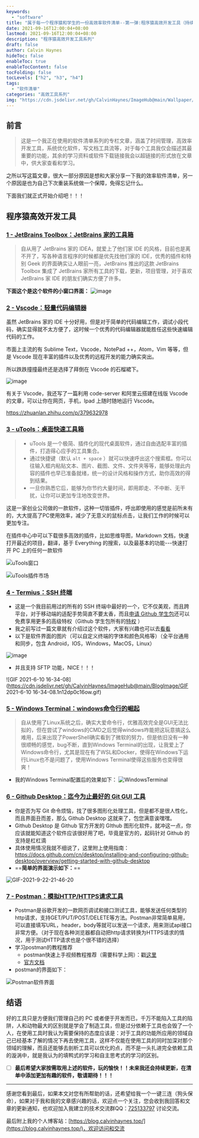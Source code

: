 ```yaml
---
keywords:
  - "software"
title: "属于每一个程序猿和学生的一份高效率软件清单--第一弹:程序猿高效开发工具（持续更新）"
date: 2021-09-16T12:00:04+08:00
lastmod: 2021-09-16T12:00:04+08:00
description: "程序猿高效开发工具系列"
draft: false
author: Calvin Haynes
hideToc: false
enableToc: true
enableTocContent: false
tocFolding: false
tocLevels: ["h2", "h3", "h4"]
tags:
  - "软件清单"
categories: "高效工具系列"
img: "https://cdn.jsdelivr.net/gh/CalvinHaynes/ImageHub@main/Wallpaper/wallpaper-7-type.png"
---
```


## 前言
> 这是一个我正在使用的软件清单系列的专栏文章，涵盖了时间管理，高效率开发工具，系统优化软件，写文档工具流等，对于每个工具我仅会描述其最重要的功能，其余的学习资料或软件下载链接我会以超链接的形式放在文章中，供大家查看和学习。

之所以写这篇文章，很大一部分原因是想和大家分享一下我的效率软件清单，另一个原因是也为自己下次重装系统做一个保障，免得忘记什么。

下面我们就正式开始介绍吧！！！

## 程序猿高效开发工具

### [1 - JetBrains Toolbox：JetBrains 家的工具箱 ](https://www.jetbrains.com/toolbox-app/)
> 自从用了 JetBrains 家的 IDEA，就爱上了他们家 IDE 的风格，目前也是离不开了，写各种语言程序的时候都是优先找他们家的 IDE，优秀的插件和特别 Geek 的界面确实让人眼前一亮，JetBrains 推出的这款 JetBrains Toolbox 集成了 JetBrains 家所有工具的下载，更新，项目管理，对于喜欢 JetBrains 家 IDE 的朋友们确实方便了许多。

**下面这个是这个软件的小窗口界面：**
![image](https://cdn.jsdelivr.net/gh/CalvinHaynes/ImageHub@main/BlogImage/image.31wguugc2gk.png)
### [2 - Vscode：轻量代码编辑器](https://code.visualstudio.com/)

虽然 JetBrains 家的 IDE 十分好用，但是对于简单的代码编辑工作，调试小段代码，确实显得就不太方便了，这时候一个优秀的代码编辑器就能胜任这些快速编辑代码的工作。

市面上主流的有 Sublime Text，Vscode，NotePad ++，Atom，Vim 等等，但是 Vscode 现在丰富的插件以及优秀的远程开发的能力确实突出。

所以跌跌撞撞最终还是选择了拜倒在 Vscode 的石榴裙下。

![image](https://cdn.jsdelivr.net/gh/CalvinHaynes/ImageHub@main/BlogImage/image.mtp4udsaeb4.png)

有关于 Vscode，我还写了一篇利用 code-server 和阿里云搭建在线版 Vscode 的文章，可以让你在网页，手机，Ipad 上随时随地运行 Vscode。

https://zhuanlan.zhihu.com/p/379632978

### [3 - uTools：桌面快速工具箱](https://u.tools/)
>- uTools 是一个极简、插件化的现代桌面软件，通过自由选配丰富的插件，打造得心应手的工具集合。
>- 通过快捷键（默认 `alt + space` ）就可以快速呼出这个搜索框。你可以往输入框内粘贴文本、图片、截图、文件、文件夹等等，能够处理此内容的插件也早已准备就绪，统一的设计风格和操作方式，助你高效的得到结果。
>- 一旦你熟悉它后，能够为你节约大量时间，即用即走、不中断、无干扰，让你可以更加专注地改变世界。

这是一家创业公司做的一款软件，这种一切皆插件，呼出即使用的感觉是前所未有的，大大提高了PC使用效率，减少了无意义的鼠标点击，让我们工作的时候可以更加专注。

在插件中心中可以下载很多高效的插件，比如思维导图，Markdown 文档，快速打开最近的项目，翻译，基于 Everything 的搜索，以及最基本的功能---快速打开 PC 上的任何一款软件

![uTools窗口](https://cdn.jsdelivr.net/gh/CalvinHaynes/ImageHub@main/BlogImage/image.4neb3udouo00.png)

![uTools插件市场](https://cdn.jsdelivr.net/gh/CalvinHaynes/ImageHub@main/BlogImage/image.2l8ggbrf1y00.png)

### [4 - Termius：SSH 终端](https://www.termius.com/)

- 这是一个我目前用过的所有的 SSH 终端中最好的一个，它不仅美观，而且跨平台，对于移动端的适配手势简直不要太香，而且[申请 Github 学生包](https://zhuanlan.zhihu.com/p/104574959)还可以免费享用更多的高级特权（Github 学生包所有的[特权](https://education.github.com/pack/offers) ）
- 我之前写过一篇文章就有介绍过这个软件，大家有兴趣也可以去[看看](https://zhuanlan.zhihu.com/p/379632978)
- 以下是软件界面的图片（可以自定义终端的字体和颜色风格等）（全平台通用和同步，包含 Android，IOS，Windows，MacOS，Linux）

![image](https://cdn.jsdelivr.net/gh/CalvinHaynes/ImageHub@main/BlogImage/image.2e00phmhdyck.png)

- 并且支持 SFTP 功能，NICE！！！

![GIF 2021-6-10 16-34-08](https://cdn.jsdelivr.net/gh/CalvinHaynes/ImageHub@main/BlogImage/GIF 2021-6-10 16-34-08.1n12dp0c16ow.gif)

### [5 - Windows Terminal：windows命令行的崛起](https://www.microsoft.com/zh-cn/p/windows-terminal/9n0dx20hk701?activetab=pivot:overviewtab)
> 自从使用了Linux系统之后，确实大爱命令行，优雅高效完全是GUI无法比拟的，但在尝试了windows的CMD之后觉得windows咋能把这玩意搞这么难用，后来出现了PowerShell确实看到了微软的努力，但是依旧没有一种很顺畅的感觉，bug不断，直到Windows Terminal的出现，让我爱上了Windows命令行，尤其是现在有了WSL和Docker，使得在Windows下运行Linux也不是问题了，使用Windows Terminal使得这些服务也变得很爽！
- 我的Windows Terminal配置后的效果如下：
![WindowsTerminal](https://cdn.jsdelivr.net/gh/CalvinHaynes/ImageHub@main/BlogImage/WindowsTerminal.28upkxyojwn4.jpg)

### [6 - Github Desktop：迄今为止最好的 Git GUI 工具](https://desktop.github.com/)

- 你是否为写 Git 命令烦恼，找了很多图形化处理工具，但是都不是很人性化，而且界面丑而差，那么 Github Desktop 这就来了，包您满意诶嘿嘿。
- Github Desktop 是 Github 官方开发的 GIthub 图形化软件，就冲这一点，你应该就能知道这个软件应该很好用了吧，毕竟是官方的，起码针对 Github 的支持是杠杠滴
- 具体使用情况我就不细说了，这里附上使用指南：https://docs.github.com/cn/desktop/installing-and-configuring-github-desktop/overview/getting-started-with-github-desktop
- ==**简单的界面演示如下：**==

![GIF-2021-9-22-21-46-20](https://cdn.jsdelivr.net/gh/CalvinHaynes/ImageHub@main/BlogImage/GIF-2021-9-22-21-46-20.szft3tbxetc.gif)

### [7 - Postman：模拟HTTP/HTTPS请求工具](https://www.postman.com/)

- Postman是谷歌开发的一款网页调试和接口测试工具，能够发送任何类型的http请求，支持GET/PUT/POST/DELETE等方法。Postman非常简单易用，可以直接填写URL，header，body等就可以发送一个请求，用来测试api接口非常方便。（对于现在各种浏览器都自动把http请求转换为HTTPS请求的情况，用于测试HTTP请求也是个很不错的选择）
- 学习postman的教程推荐
	- postman快速上手视频教程推荐（需要科学上网）：戳[这里](https://www.youtube.com/watch?v=VywxIQ2ZXw4&list=PL6YJmTsHJFpGEDbyDCMFXoC42_WQYJPj)
	- [官方文档](https://learning.postman.com/docs/getting-started/introduction/)
- postman的界面如下：

![Postman软件界面](https://cdn.jsdelivr.net/gh/CalvinHaynes/ImageHub@main/BlogImage/Postman软件界面.3gapnq6u1ci0.png)






## 结语

好的工具只是方便我们管理自己的 PC 或者便于开发而已，千万不能陷入工具的陷阱，人和动物最大的区别就是学会了制造工具，但是过分依赖于工具也会毁了一个人，在使用工具时我认为需要保持的态度应该是：对于工具的功能所应用的领域自己已经基本了解的情况下再去使用工具，这样不仅能在使用工具的同时加深对那个领域的理解，而且还能够去剖析工具可以优化的点，而不是一头扎进完全依赖工具的漩涡中，就是我认为的填鸭式的学习和自主思考式的学习的区别。

- [ ] **最后希望大家按需取用上述的软件，玩的愉快！！未来我还会持续更新，在清单中添加更加有趣的软件，敬请期待！！！**

---

感谢您看到最后，如果本文对您有所帮助的话，还希望给我一个一键三连（狗头保命），如果对于我和我的文章感兴趣的话，欢迎点一个关注，您会收到我回答和文章的更新通知，也欢迎加入我建立的技术交流群QQ：[725133797](https://jq.qq.com/?_wv=1027&k=dD4NZkUt) 讨论交流。

最后附上我的个人博客站：[https://blog.calvinhaynes.top/](https://blog.calvinhaynes.top/)，欢迎访问和交流


